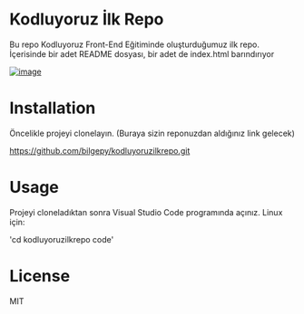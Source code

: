 # Kodluyoruz İlk Repo

Bu repo Kodluyoruz Front-End Eğitiminde oluşturduğumuz ilk repo. İçerisinde bir adet README dosyası, bir adet de index.html barındırıyor

[![image](https://r.resimlink.com/96BLn.jpg)](https://resimlink.com/96BLn)

# Installation

Öncelikle projeyi clonelayın. (Buraya sizin reponuzdan aldığınız link gelecek)

https://github.com/bilgepy/kodluyoruzilkrepo.git

# Usage

Projeyi cloneladıktan sonra Visual Studio Code programında açınız. Linux için:

'cd kodluyoruzilkrepo code'

# License

MIT

